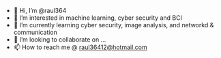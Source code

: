 - 👋 Hi, I’m @raul364
- 👀 I’m interested in machine learning, cyber security and BCI
- 🌱 I’m currently learning cyber security, image analysis, and networkd & communication
- 💞️ I’m looking to collaborate on ...
- 📫 How to reach me @ raul36412@hotmail.com

<!---
raul364/raul364 is a ✨ special ✨ repository because its `README.md` (this file) appears on your GitHub profile.
You can click the Preview link to take a look at your changes.
--->
